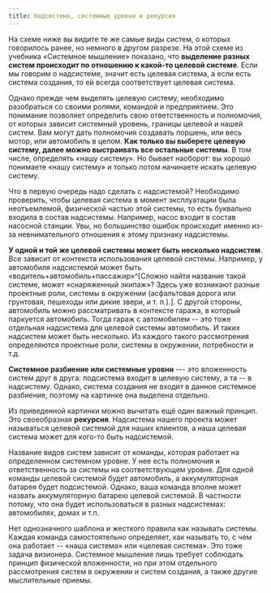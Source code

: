 ```yaml
---
title: Надсистема, системные уровни и рекурсия
---
```


На схеме ниже вы видите те же самые виды систем, о которых говорилось
ранее, но немного в другом разрезе. На этой схеме из учебника «Системное
мышление» показано, что **выделение разных систем происходит по
отношению к какой-то целевой системе**. Если мы говорим о надсистеме,
значит есть целевая система, а если есть система создания, то ей всегда
соответствует целевая система.

Однако прежде чем выделять целевую систему, необходимо разобраться со
своими ролями, командой и предприятием. Это понимание позволяет
определить свою ответственность и полномочия, от которых зависит
системный уровень, границы целевой и нашей систем. Вам могут дать
полномочия создавать поршень, или весь мотор, или автомобиль в целом.
**Как только вы выберете целевую систему, далее можно выстраивать все
остальные системы**. В том числе, определять «нашу систему». Но бывает
наоборот: вы хорошо понимаете «нашу систему» и только потом начинаете
искать целевую систему.

Что в первую очередь надо сделать с надсистемой? Необходимо проверить,
чтобы целевая система в момент эксплуатации была неотъемлемой,
физической частью этой системы, то есть буквально входила в состав
надсистемы. Например, насос входит в состав насосной станции. Увы, но
большинство ошибок происходит именно из-за невнимательного отношения к
этому признаку надсистемы.

**У одной и той же целевой системы может быть несколько надсистем**. Все
зависит от контекста использования целевой системы. Например, у
автомобиля надсистемой может быть
«водитель+автомобиль+пассажир»^[Сложно найти название
такой системе, может «снаряженный экипаж»? Здесь уже возникают разные
проектные роли, системы в окружении (асфальтовая дорога или грунтовая,
пешеходы или дикие звери, и т. п.).]. С другой стороны,
автомобиль можно рассматривать в контексте гаража, в который паркуется
автомобиль. Тогда гараж с автомобилем -- это тоже отдельная надсистема
для целевой системы автомобиль. И таких надсистем может быть несколько.
Из каждого такого рассмотрения определяются проектные роли, системы в
окружении, потребности и т.д.

**Системное разбиение или системные уровни** --- это вложенность систем
друг в друга: подсистема входит в целевую систему, а та -- в надсистему.
Однако, система создания не входит в данное системное разбиение, поэтому
на картинке она выделена отдельно.

Из приведенной картинки можно вычитать ещё один важный принцип. Это
своеобразная **рекурсия**. Надсистема нашего проекта может называться
целевой системой для наших клиентов, а наша целевая система может для
кого-то быть надсистемой.

Название видов систем зависит от команды, которая работает на
определенном системном уровне. У нее есть полномочия и ответственность
за системы на соответствующем уровне. Для одной команды целевой системой
будет автомобиль, а аккумуляторная батарея будет подсистемой. Однако,
ваша команда вполне может назвать аккумуляторную батарею целевой
системой. В частности потому, что она будет использоваться в разных
надсистемах: автомобилях, домах и т.п.

Нет однозначного шаблона и жесткого правила как называть системы. Каждая
команда самостоятельно определяет, как называть то, с чем она работает
-- «наша система» или «целевая система». Это тоже задача визионера.
Системное мышление лишь требует соблюдать принцип физической
вложенности, но при этом отдельного рассмотрения систем в окружении и
систем создания, а также другие мыслительные приемы.
